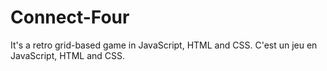 # Connect-Four
It's a retro grid-based game in JavaScript, HTML and CSS.
C'est un jeu en JavaScript, HTML and CSS.
